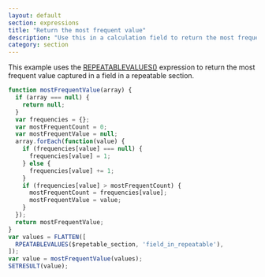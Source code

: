 ```yaml
---
layout: default
section: expressions
title: "Return the most frequent value"
description: "Use this in a calculation field to return the most frequent value from a field in a repeatable section."
category: section
---
```


This example uses the [REPEATABLEVALUES()](http://developer.fulcrumapp.com/expressions/reference/repeatablevalues/) expression to return the most frequent value captured in a field in a repeatable section.

```js
function mostFrequentValue(array) {
  if (array === null) {
    return null;
  }
  var frequencies = {};
  var mostFrequentCount = 0;
  var mostFrequentValue = null;
  array.forEach(function(value) {
    if (frequencies[value] === null) {
      frequencies[value] = 1;
    } else {
      frequencies[value] += 1;
    }
    if (frequencies[value] > mostFrequentCount) {
      mostFrequentCount = frequencies[value];
      mostFrequentValue = value;
    }
  });
  return mostFrequentValue;
}
var values = FLATTEN([
  RPEATABLEVALUES($repetable_section, 'field_in_repeatable'),
]);
var value = mostFrequentValue(values);
SETRESULT(value);
```
